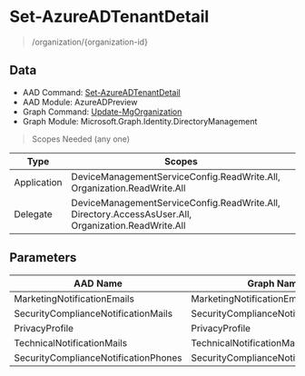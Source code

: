 # Set-AzureADTenantDetail

> /organization/{organization-id}

## Data

+ AAD Command: [Set-AzureADTenantDetail](https://docs.microsoft.com/en-us/powershell/module/AzureADPreview/Set-AzureADTenantDetail)
+ AAD Module: AzureADPreview
+ Graph Command: [Update-MgOrganization](https://docs.microsoft.com/en-us/powershell/module/Microsoft.Graph.Identity.DirectoryManagement/Update-MgOrganization)
+ Graph Module: Microsoft.Graph.Identity.DirectoryManagement

> Scopes Needed (any one)

|Type|Scopes|
|---|---|
|Application|DeviceManagementServiceConfig.ReadWrite.All, Organization.ReadWrite.All|
|Delegate|DeviceManagementServiceConfig.ReadWrite.All, Directory.AccessAsUser.All, Organization.ReadWrite.All|

## Parameters

|AAD Name|Graph Name|AAD Type|Graph Type|Infos|
|---|---|---|---|---|
|MarketingNotificationEmails|MarketingNotificationEmails|System.Collections.Generic.List/System.String|System.String[]||
|SecurityComplianceNotificationMails|SecurityComplianceNotificationMails|System.Collections.Generic.List/System.String|System.String[]||
|PrivacyProfile|PrivacyProfile|Microsoft.Open.AzureAD.Model.PrivacyProfile|Microsoft.Graph.PowerShell.Models.IMicrosoftGraphPrivacyProfile||
|TechnicalNotificationMails|TechnicalNotificationMails|System.Collections.Generic.List/System.String|System.String[]||
|SecurityComplianceNotificationPhones|SecurityComplianceNotificationPhones|System.Collections.Generic.List/System.String|System.String[]||

